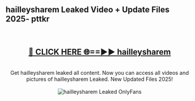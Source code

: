<h2>hailleysharem Leaked Video + Update Files 2025- pttkr</h2>
<br>
<div align="center">
<h2><a href="https://libra.edu.pl?hailleysharem" rel="nofollow">🔴 CLICK HERE 🌐==►► hailleysharem</a></h2>
<br>
Get hailleysharem leaked all content. Now you can access all videos and pictures of hailleysharem Leaked. New Updated Files 2025!
<br>
<br>
<a href="https://libra.edu.pl?hailleysharem" rel="nofollow" data-target="animated-image.originalLink"><img src="https://i.ibb.co.com/WyWwxjT/player-gif2.gif" alt="hailleysharem Leaked OnlyFans" style="max-width: 100%; display: inline-block;" data-target="animated-image.originalImage"></a>
</div>
<br>